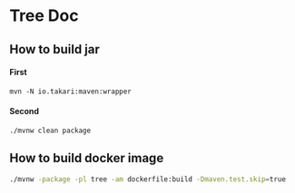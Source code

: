 # Tree Doc

## How to build jar

#### First
```
mvn -N io.takari:maven:wrapper
```
#### Second
```
./mvnw clean package
```
## How to build docker image
```bash
./mvnw -package -pl tree -am dockerfile:build -Dmaven.test.skip=true
```